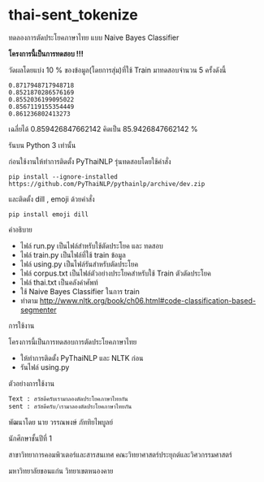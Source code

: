 # thai-sent_tokenize

ทดลองการตัดประโยคภาษาไทย แบบ Naive Bayes Classifier

**โครงการนี้เป็นการทดสอบ !!!**

วัดผลโดยแบ่ง 10 % ของข้อมูล(โดยการสุ่ม)ที่ใช้ Train มาทดสอบจำนวน 5 ครั้งดังนี้

```
0.8717948717948718
0.8521870286576169
0.8552036199095022
0.8567119155354449
0.861236802413273
```

เฉลี่ยได้ 0.859426847662142 คิดเป็น 85.9426847662142 %

รันบน Python 3 เท่านั้น

ก่อนใช้งานให้ทำการติดตั้ง PyThaiNLP รุ่นทดสอบโดยใช้คำสั่ง

```
pip install --ignore-installed https://github.com/PyThaiNLP/pythainlp/archive/dev.zip
```

และติดตั้ง dill , emoji ด้วยคำสั่ง

```
pip install emoji dill
```

คำอธิบาย

- ไฟล์ run.py เป็นไฟล์สำหรับใช้ตัดประโยค และ ทดสอบ
- ไฟล์ train.py เป็นไฟล์ที่ใช้ train ข้อมูล
- ไฟล์ using.py เป็นไฟล์รันสำหรับตัดประโยค
- ไฟล์ corpus.txt เป็นไฟล์ตัวอย่างประโยคสำหรับใช้ Train ตัวตัดประโยค
- ไฟล์ thai.txt เป็นคลังคำศัพท์
- ใช้  Naive Bayes Classifier ในการ train
- ทำตาม http://www.nltk.org/book/ch06.html#code-classification-based-segmenter

การใช้งาน

โครงการนี้เป็นการทดสอบการตัดประโยคภาษาไทย

- ให้ทำการติดตั้ง PyThaiNLP และ NLTK ก่อน
- รันไฟล์ using.py

ตัวอย่างการใช้งาน

```python
Text : สวัสดีครับเรามาลองตัดประโยคภาษาไทยกัน
sent : สวัสดีครับ/เรามาลองตัดประโยคภาษาไทยกัน
```

พัฒนาโดย นาย วรรณพงษ์  ภัททิยไพบูลย์

นักศึกษาชั้นปีที่ 1

สาขาวิทยาการคอมพิวเตอร์และสารสนเทศ คณะวิทยาศาสตร์ประยุกต์และวิศวกรรมศาสตร์

มหาวิทยาลัยขอนแก่น วิทยาเขตหนองคาย